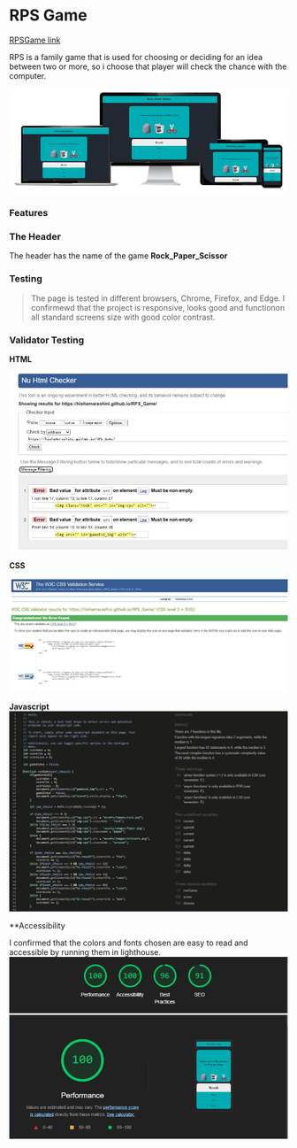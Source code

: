 # **RPS Game**
[RPSGame link](https://hishamarashini.github.io/RPS_Game/)

RPS is a family game that is used for choosing or deciding for an idea between two or more, so i choose that player will check the chance with the computer. 


![resposive](assets/readme_images/responsiv.png)

### Features





### The Header
The header has the name of the game **Rock_Paper_Scissor**


### Testing
>The page is tested in different browsers, Chrome, Firefox, and Edge.
>I confirmewd that the project is responsive, looks good and functionon all standard screens size with good color contrast.

### Validator Testing
**HTML**

![HTML_Validator](assets/readme_images/HTML_Validator.JPG)


**CSS**

![css Validator](assets/readme_images/jigsaw_validator.png)


**Javascript**
![JSHint](assets/readme_images/JShint.JPG)


**Accessibility

I confirmed that the colors and fonts chosen are easy to read and accessible by running them in lighthouse.
![lighthouse](assets/readme_images/lighthous_test.png)
![performance](assets/readme_images/performance_lighthouse.png)